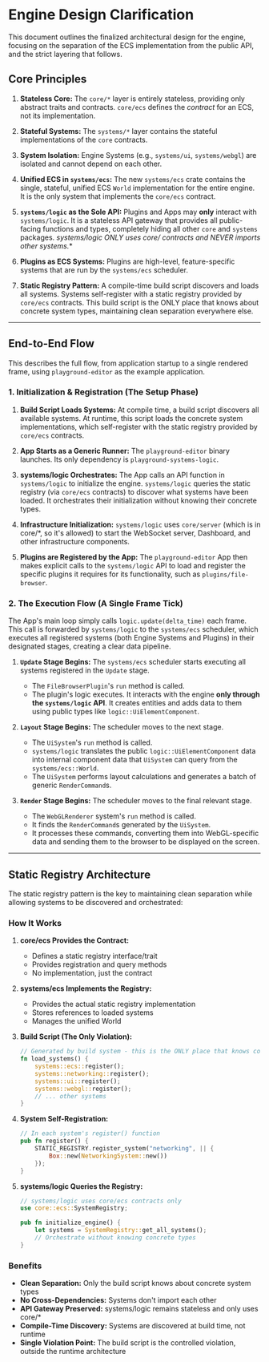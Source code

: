 # Engine Design Clarification

This document outlines the finalized architectural design for the engine, focusing on the separation of the ECS implementation from the public API, and the strict layering that follows.

## Core Principles

1.  **Stateless Core:** The `core/*` layer is entirely stateless, providing only abstract traits and contracts. `core/ecs` defines the *contract* for an ECS, not its implementation.

2.  **Stateful Systems:** The `systems/*` layer contains the stateful implementations of the `core` contracts.

3.  **System Isolation:** Engine Systems (e.g., `systems/ui`, `systems/webgl`) are isolated and cannot depend on each other.

4.  **Unified ECS in `systems/ecs`:** The new `systems/ecs` crate contains the single, stateful, unified ECS `World` implementation for the entire engine. It is the only system that implements the `core/ecs` contract.

5.  **`systems/logic` as the Sole API:** Plugins and Apps may **only** interact with `systems/logic`. It is a stateless API gateway that provides all public-facing functions and types, completely hiding all other `core` and `systems` packages. **systems/logic ONLY uses core/* contracts and NEVER imports other systems.**

6.  **Plugins as ECS Systems:** Plugins are high-level, feature-specific systems that are run by the `systems/ecs` scheduler.

7.  **Static Registry Pattern:** A compile-time build script discovers and loads all systems. Systems self-register with a static registry provided by `core/ecs` contracts. This build script is the ONLY place that knows about concrete system types, maintaining clean separation everywhere else.

---

## End-to-End Flow

This describes the full flow, from application startup to a single rendered frame, using `playground-editor` as the example application.

### 1. Initialization & Registration (The Setup Phase)

1.  **Build Script Loads Systems:** At compile time, a build script discovers all available systems. At runtime, this script loads the concrete system implementations, which self-register with the static registry provided by `core/ecs` contracts.

2.  **App Starts as a Generic Runner:** The `playground-editor` binary launches. Its only dependency is `playground-systems-logic`.

3.  **systems/logic Orchestrates:** The App calls an API function in `systems/logic` to initialize the engine. `systems/logic` queries the static registry (via `core/ecs` contracts) to discover what systems have been loaded. It orchestrates their initialization without knowing their concrete types.

4.  **Infrastructure Initialization:** `systems/logic` uses `core/server` (which is in core/*, so it's allowed) to start the WebSocket server, Dashboard, and other infrastructure components.

5.  **Plugins are Registered by the App:** The `playground-editor` App then makes explicit calls to the `systems/logic` API to load and register the specific plugins it requires for its functionality, such as `plugins/file-browser`.

### 2. The Execution Flow (A Single Frame Tick)

The App's main loop simply calls `logic.update(delta_time)` each frame. This call is forwarded by `systems/logic` to the `systems/ecs` scheduler, which executes all registered systems (both Engine Systems and Plugins) in their designated stages, creating a clear data pipeline.

1.  **`Update` Stage Begins:** The `systems/ecs` scheduler starts executing all systems registered in the `Update` stage.
    *   The `FileBrowserPlugin`'s `run` method is called.
    *   The plugin's logic executes. It interacts with the engine **only through the `systems/logic` API**. It creates entities and adds data to them using public types like `logic::UiElementComponent`.

2.  **`Layout` Stage Begins:** The scheduler moves to the next stage.
    *   The `UiSystem`'s `run` method is called.
    *   `systems/logic` translates the public `logic::UiElementComponent` data into internal component data that `UiSystem` can query from the `systems/ecs::World`.
    *   The `UiSystem` performs layout calculations and generates a batch of generic `RenderCommand`s.

3.  **`Render` Stage Begins:** The scheduler moves to the final relevant stage.
    *   The `WebGLRenderer` system's `run` method is called.
    *   It finds the `RenderCommand`s generated by the `UiSystem`.
    *   It processes these commands, converting them into WebGL-specific data and sending them to the browser to be displayed on the screen.

---

## Static Registry Architecture

The static registry pattern is the key to maintaining clean separation while allowing systems to be discovered and orchestrated:

### How It Works

1. **core/ecs Provides the Contract:**
   - Defines a static registry interface/trait
   - Provides registration and query methods
   - No implementation, just the contract

2. **systems/ecs Implements the Registry:**
   - Provides the actual static registry implementation
   - Stores references to loaded systems
   - Manages the unified World

3. **Build Script (The Only Violation):**
   ```rust
   // Generated by build system - this is the ONLY place that knows concrete types
   fn load_systems() {
       systems::ecs::register();
       systems::networking::register();
       systems::ui::register();
       systems::webgl::register();
       // ... other systems
   }
   ```

4. **System Self-Registration:**
   ```rust
   // In each system's register() function
   pub fn register() {
       STATIC_REGISTRY.register_system("networking", || {
           Box::new(NetworkingSystem::new())
       });
   }
   ```

5. **systems/logic Queries the Registry:**
   ```rust
   // systems/logic uses core/ecs contracts only
   use core::ecs::SystemRegistry;
   
   pub fn initialize_engine() {
       let systems = SystemRegistry::get_all_systems();
       // Orchestrate without knowing concrete types
   }
   ```

### Benefits

- **Clean Separation:** Only the build script knows about concrete system types
- **No Cross-Dependencies:** Systems don't import each other
- **API Gateway Preserved:** systems/logic remains stateless and only uses core/*
- **Compile-Time Discovery:** Systems are discovered at build time, not runtime
- **Single Violation Point:** The build script is the controlled violation, outside the runtime architecture
